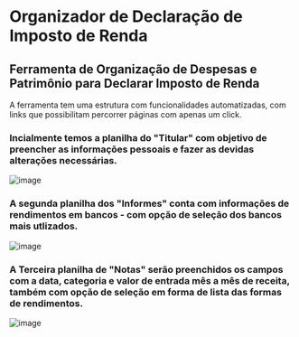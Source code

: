 # Organizador de Declaração de Imposto de Renda
## Ferramenta de Organização de Despesas e Patrimônio para Declarar Imposto de Renda

A ferramenta tem uma estrutura com funcionalidades automatizadas, com links que possibilitam percorrer páginas com apenas um click. 

### Incialmente temos a planilha do "Titular" com objetivo de preencher as informações pessoais e fazer as devidas alterações necessárias.

![image](https://github.com/user-attachments/assets/6e8b0617-ae07-4d74-aa68-ea6de37bc909)

### A segunda planilha dos "Informes" conta com informações de rendimentos em bancos - com opção de seleção dos bancos mais utlizados. 

![image](https://github.com/user-attachments/assets/62c36781-ef45-48d1-9151-7bc9bb1100e9)

### A Terceira planilha de "Notas" serão preenchidos os campos com a data, categoria e valor de entrada mês a mês de receita, também com opção de seleção em forma de lista das formas de rendimentos.

![image](https://github.com/user-attachments/assets/a9ff943b-12f4-46de-8f91-180e24d439a9)
